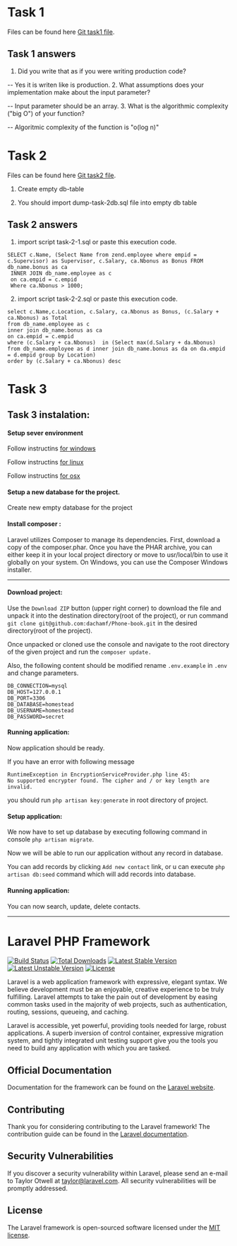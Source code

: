 # Task 1
Files can be found here [Git task1 file](http://laravel.com/docs).

## Task 1 answers

1. Did you write that as if you were writing production code?

  -- Yes it is writen like is production.
2. What assumptions does your implementation make about the input parameter?

  -- Input parameter should be an array.
3. What is the algorithmic complexity ("big O") of your function?

  -- Algoritmic complexity of the function is "o(log n)"
  
  
# Task 2

Files can be found here [Git task2 file](http://laravel.com/docs).

1) Create empty db-table

2) You should import dump-task-2db.sql file into empty db table

## Task 2 answers

1) import script task-2-1.sql or paste this execution code.

```
SELECT c.Name, (Select Name from zend.employee where empid = c.Supervisor) as Supervisor, c.Salary, ca.Nbonus as Bonus FROM db_name.bonus as ca
 INNER JOIN db_name.employee as c
 on ca.empid = c.empid
 Where ca.Nbonus > 1000;
```

2) import script task-2-2.sql or paste this execution code.

```
select c.Name,c.Location, c.Salary, ca.Nbonus as Bonus, (c.Salary + ca.Nbonus) as Total 
from db_name.employee as c
inner join db_name.bonus as ca
on ca.empid = c.empid
where (c.Salary + ca.Nbonus)  in (Select max(d.Salary + da.Nbonus) from db_name.employee as d inner join db_name.bonus as da on da.empid = d.empid group by Location)
order by (c.Salary + ca.Nbonus) desc
```

# Task 3

## Task 3 instalation:

#### Setup sever environment

Follow instructins [for windows](http://www.sitepoint.com/how-to-install-apache-on-windows/)

Follow instructins [for linux](https://www.digitalocean.com/community/tutorials/how-to-install-linux-apache-mysql-php-lamp-stack-on-ubuntu)

Follow instructins [for osx](https://coolestguidesontheplanet.com/get-apache-mysql-php-phpmyadmin-working-osx-10-10-yosemite/)

#### Setup a new database for the project.

Create new empty database for the project 


#### Install composer :
Laravel utilizes Composer to manage its dependencies. First, download a copy of the composer.phar. Once you have the PHAR archive, 
you can either keep it in your local project directory or move to usr/local/bin to use it globally on your system.
On Windows, you can use the Composer Windows installer.

---

#### Download project:


Use the `Download ZIP` button (upper right corner) to download the file and unpack it into the destination directory(root of the project), or run command `git clone git@github.com:dachamf/Phone-book.git` in the desired directory(root of the project).

Once unpacked or cloned use the console and navigate to the root directory of the given project and run the 
`composer update.`

Also, the following content should be modified rename `.env.example` in `.env` and change parameters.

```
DB_CONNECTION=mysql
DB_HOST=127.0.0.1
DB_PORT=3306
DB_DATABASE=homestead
DB_USERNAME=homestead
DB_PASSWORD=secret
```

#### Running application:

Now application should be ready.

If you have an error with following message

```
RuntimeException in EncryptionServiceProvider.php line 45:
No supported encrypter found. The cipher and / or key length are invalid.
```

you should run `php artisan key:generate` in root directory of project.


#### Setup application:

We now have to set up database by executing following command in console `php artisan migrate`.

Now we will be able to run our application without any record in database.

You can add records by clicking `Add new contact` link, or u can execute `php artisan db:seed` command which will add records into database.

#### Running application:

You can now search, update, delete contacts.


---

# Laravel PHP Framework
[![Build Status](https://travis-ci.org/laravel/framework.svg)](https://travis-ci.org/laravel/framework)
[![Total Downloads](https://poser.pugx.org/laravel/framework/d/total.svg)](https://packagist.org/packages/laravel/framework)
[![Latest Stable Version](https://poser.pugx.org/laravel/framework/v/stable.svg)](https://packagist.org/packages/laravel/framework)
[![Latest Unstable Version](https://poser.pugx.org/laravel/framework/v/unstable.svg)](https://packagist.org/packages/laravel/framework)
[![License](https://poser.pugx.org/laravel/framework/license.svg)](https://packagist.org/packages/laravel/framework)

Laravel is a web application framework with expressive, elegant syntax. We believe development must be an enjoyable, creative experience to be truly fulfilling. Laravel attempts to take the pain out of development by easing common tasks used in the majority of web projects, such as authentication, routing, sessions, queueing, and caching.

Laravel is accessible, yet powerful, providing tools needed for large, robust applications. A superb inversion of control container, expressive migration system, and tightly integrated unit testing support give you the tools you need to build any application with which you are tasked.

## Official Documentation

Documentation for the framework can be found on the [Laravel website](http://laravel.com/docs).

## Contributing

Thank you for considering contributing to the Laravel framework! The contribution guide can be found in the [Laravel documentation](http://laravel.com/docs/contributions).

## Security Vulnerabilities

If you discover a security vulnerability within Laravel, please send an e-mail to Taylor Otwell at taylor@laravel.com. All security vulnerabilities will be promptly addressed.

## License

The Laravel framework is open-sourced software licensed under the [MIT license](http://opensource.org/licenses/MIT).
